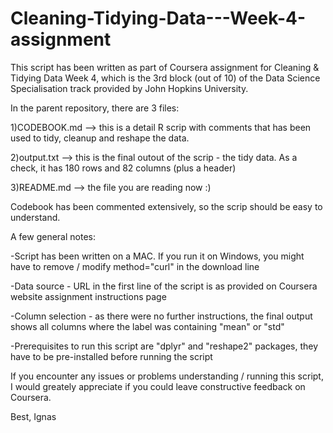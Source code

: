 # Cleaning-Tidying-Data---Week-4-assignment

This script has been written as part of Coursera assignment for Cleaning & Tidying Data Week 4, which is the 3rd block (out of 10) of the Data Science Specialisation track provided by John Hopkins University.

In the parent repository, there are 3 files:

1)CODEBOOK.md --> this is a detail R scrip with comments that has been used to tidy, cleanup and reshape the data.

2)output.txt --> this is the final outout of the scrip - the tidy data. As a check, it has 180 rows and 82 columns (plus a header)

3)README.md --> the file you are reading now :)

Codebook has been commented extensively, so the scrip should be easy to understand. 

A few general notes:

-Script has been written on a MAC. If you run it on Windows, you might have to remove / modify method="curl" in the download line

-Data source - URL in the first line of the script is as provided on Coursera website assignment instructions page

-Column selection - as there were no further instructions, the final output shows all columns where the label was containing "mean" or "std"

-Prerequisites to run this script are "dplyr" and "reshape2" packages, they have to be pre-installed before running the script

If you encounter any issues or problems understanding / running this script, I would greately appreciate if you could leave constructive feedback on Coursera.

Best,
Ignas


